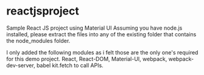 # reactjsproject
Sample React JS project using Material UI
Assuming you have node.js installed, please extract the files into any of the existing folder that contains the node_modules folder.

I only added the following modules as i felt those are the only one's required for this demo project.
React, React-DOM, Material-UI, webpack, webpack-dev-server, babel kit.fetch to call APIs.


